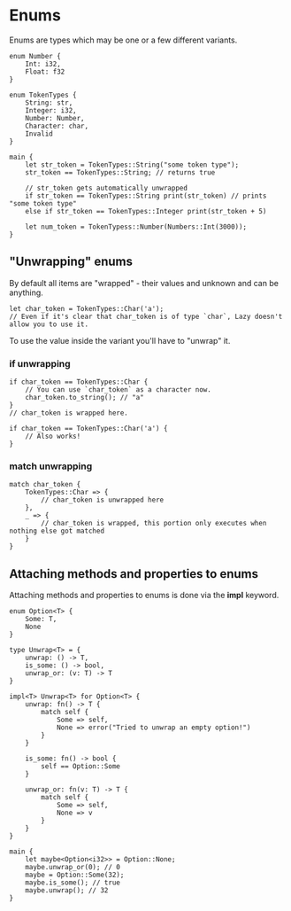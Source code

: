 
# Enums

Enums are types which may be one or a few different variants.

```
enum Number {
    Int: i32,
    Float: f32
}

enum TokenTypes {
    String: str,
    Integer: i32,
    Number: Number,
    Character: char,
    Invalid
}

main {
    let str_token = TokenTypes::String("some token type");
    str_token == TokenTypes::String; // returns true

    // str_token gets automatically unwrapped
    if str_token == TokenTypes::String print(str_token) // prints "some token type"
    else if str_token == TokenTypes::Integer print(str_token + 5)

    let num_token = TokenTypess::Number(Numbers::Int(3000));
}
```

## "Unwrapping" enums

By default all items are "wrapped" - their values and unknown and can be anything.

```
let char_token = TokenTypes::Char('a'); 
// Even if it's clear that char_token is of type `char`, Lazy doesn't allow you to use it. 
```

To use the value inside the variant you'll have to "unwrap" it.

### if unwrapping

```
if char_token == TokenTypes::Char {
    // You can use `char_token` as a character now.
    char_token.to_string(); // "a"
}
// char_token is wrapped here.

if char_token == TokenTypes::Char('a') {
    // Also works!
}
```

### match unwrapping

```
match char_token {
    TokenTypes::Char => {
        // char_token is unwrapped here
    },
    _ => {
        // char_token is wrapped, this portion only executes when nothing else got matched
    }
}
```

## Attaching methods and properties to enums

Attaching methods and properties to enums is done via the **impl** keyword. 

```
enum Option<T> {
    Some: T,
    None
}

type Unwrap<T> = {
    unwrap: () -> T,
    is_some: () -> bool,
    unwrap_or: (v: T) -> T
}

impl<T> Unwrap<T> for Option<T> {
    unwrap: fn() -> T {
        match self {
            Some => self,
            None => error("Tried to unwrap an empty option!")
        }
    }

    is_some: fn() -> bool {
        self == Option::Some
    }

    unwrap_or: fn(v: T) -> T {
        match self {
            Some => self,
            None => v
        }
    }
}

main {
    let maybe<Option<i32>> = Option::None;
    maybe.unwrap_or(0); // 0
    maybe = Option::Some(32);
    maybe.is_some(); // true
    maybe.unwrap(); // 32
}
```